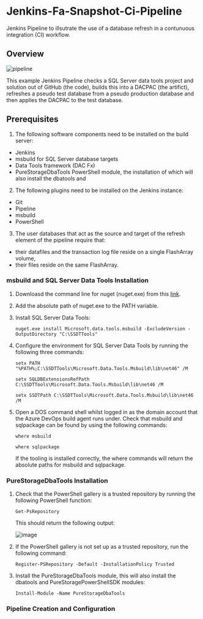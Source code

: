 # Jenkins-Fa-Snapshot-Ci-Pipeline
Jenkins Pipeline to illsutrate the use of a database refresh in a contunuous integration (CI) workflow.
## Overview

![pipeline](https://user-images.githubusercontent.com/15145995/53749355-1c7a2580-3e9f-11e9-83aa-7cacdae17bda.PNG)

This example Jenkins Pipeline checks a SQL Server data tools project and solution out of GitHub (the code), builds this into a DACPAC (the artifict), refreshes a pseudo test database from a pseudo production database and then applies the DACPAC to the test database.

## Prerequisites

1. The following software components need to be installed on the build server:
- Jenkins
- msbuild for SQL Server database targets
- Data Tools framework (DAC Fx)
- PureStorageDbaTools PowerShell module, the installation of which will also install the dbatools and 

2. The following plugins need to be installed on the Jenkins instance:
- Git 
- Pipeline
- msbuild 
- PowerShell

3. The user databases that act as the source and target of the refresh element of the pipeline require that:
 - their datafiles and the transaction log file reside on a single FlashArray volume,
 - their files reside on the same FlashArray.
    
 ### msbuild and SQL Server Data Tools Installation
 
 1. Downloasd the command line for nuget (nuget.exe) from this [link](https://dist.nuget.org/win-x86-commandline/v4.7.0/nuget.exe).
 
 2. Add the absolute path of nuget.exe to the PATH variable.
 
 3. Install SQL Server Data Tools:
 
    `nuget.exe install Microsoft.data.tools.msbuild -ExcludeVersion -OutputDirectory "C:\SSDTTools"`
    
 4. Configure the environment for SQL Server Data Tools by running the following three commands:

    `setx PATH "%PATH%;C:\SSDTTools\Microsoft.Data.Tools.Msbuild\lib\net46" /M`
    
    `setx SQLDBExtensionsRefPath C:\SSDTTools\Microsoft.Data.Tools.Msbuild\lib\net46 /M`
    
    `setx SSDTPath C:\SSDTTools\Microsoft.Data.Tools.Msbuild\lib\net46 /M`
    
 5. Open a DOS command shell whilst logged in as the domain account that the Azure DevOps build agent runs under. 
    Check that msbuild and sqlpackage can be found by using the following commands:

    `where msbuild`
    
    `where sqlpackage`
    
    If the tooling is installed correctly, the where commands will return the absolute paths for msbuild and sqlpackage.
 
 ### PureStorageDbaTools Installation
 
 1. Check that the PowerShell gallery is a trusted repository by running the following PowerShell function:

    `Get-PsRepository`
    
    This should return the following output:

    ![image](https://user-images.githubusercontent.com/15145995/52906043-2879ac80-323c-11e9-93b5-438acc7035c0.png)
    
 2. If the PowerShell gallery is not set up as a trusted repository, run the following command:

    `Register-PSRepository -Default -InstallationPolicy Trusted`
    
 3. Install the PureStorageDbaTools module, this will also install the dbatools and PureStoragePowerShellSDK modules:
 
    `Install-Module -Name PureStorageDbaTools`
 
 ### Pipeline Creation and Configuration
